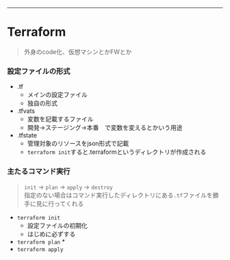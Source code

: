 ---
# Terraform
> 外身のcode化、仮想マシンとかFWとか
### 設定ファイルの形式
* .tf
  * メインの設定ファイル
  * 独自の形式
* .tfvats
  * 変数を記載するファイル
  * 開発->ステージング->本番　で変数を変えるとかいう用途
* .tfstate
  * 管理対象のリソースをjson形式で記載
  * `terraform init`すると.terraformというディレクトリが作成される

### 主たるコマンド実行
> `init` -> `plan` -> `apply` -> `destroy`<br>
> 指定のない場合はコマンド実行したディレクトリにある`.tf`ファイルを勝手に見に行ってくれる
* `terraform init`
  * 設定ファイルの初期化
  * はじめに必ずする
* `terraform plan`
  * 
* `terraform apply`


